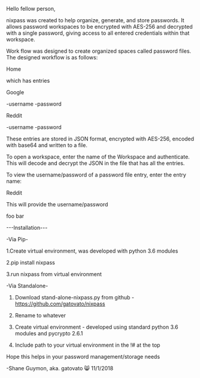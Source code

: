 Hello fellow person,

nixpass was created to help organize, generate, and store passwords. It allows password workspaces to be encrypted with AES-256 and decrypted with a single password, giving access to all entered credentials within that workspace.

Work flow was designed to create organized spaces called password files. The designed workflow is as follows:

Home


which has entries

Google

 -username
 -password

Reddit

 -username
 -password



These entries are stored in JSON format, encrypted with AES-256, encoded with base64 and written to a file.

To open a workspace, enter the name of the Workspace and authenticate. This will decode and decrypt the JSON in the file that has all the entries.



To view the username/password of a password file entry, enter the entry name:


Reddit


This will provide the username/password


foo bar





---Installation---

-Via Pip-

1.Create virtual environment, was developed with python 3.6 modules

2.pip install nixpass

3.run nixpass  from virtual environment



-Via Standalone-

1. Download stand-alone-nixpass.py from github - https://github.com/gatovato/nixpass

2. Rename to whatever

3. Create virtual environment - developed using standard python 3.6 modules and pycrypto 2.6.1

4. Include path to your virtual environment in the !# at the top




Hope this helps in your password management/storage needs

-Shane Guymon, aka. gatovato 😸  11/1/2018
